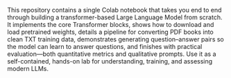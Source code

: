 This repository contains a single Colab notebook that takes you end to end through building a transformer-based Large Language Model from scratch. It implements the core Transformer blocks, shows how to download and load pretrained weights, details a pipeline for converting PDF books into clean TXT training data, demonstrates generating question–answer pairs so the model can learn to answer questions, and finishes with practical evaluation—both quantitative metrics and qualitative prompts. Use it as a self-contained, hands-on lab for understanding, training, and assessing modern LLMs.
